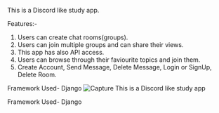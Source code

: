 This is a Discord like study app.

Features:-
1. Users can create chat rooms(groups).
2. Users can join multiple groups and can share their views.
3. This app has also API access.
4. Users can browse through their faviourite topics and join them.
5. Create Account, Send Message, Delete Message, Login or SignUp, Delete Room.

Framework Used- Django
![Capture](https://user-images.githubusercontent.com/32337899/150351964-5e90a18e-49ea-4977-b23f-4f864cdf2b02.JPG)
This is a Discord like study app

Framework Used- Django
